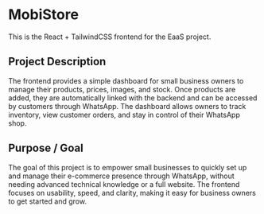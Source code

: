 # MobiStore
This is the React + TailwindCSS frontend for the EaaS project.

## Project Description
The frontend provides a simple dashboard for small business owners to manage their products, prices, images, and stock. Once products are added, they are automatically linked with the backend and can be accessed by customers through WhatsApp. The dashboard allows owners to track inventory, view customer orders, and stay in control of their WhatsApp shop.

## Purpose / Goal
The goal of this project is to empower small businesses to quickly set up and manage their e-commerce presence through WhatsApp, without needing advanced technical knowledge or a full website. The frontend focuses on usability, speed, and clarity, making it easy for business owners to get started and grow.

